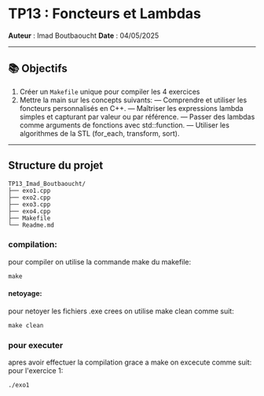 # TP13 : Foncteurs et Lambdas

**Auteur** : Imad Boutbaoucht
**Date** : 04/05/2025

---

## 📚 Objectifs

1. Créer un `Makefile` unique pour compiler les 4 exercices
2. Mettre la main sur les concepts suivants:
   — Comprendre et utiliser les foncteurs personnalisés en C++.
   — Maîtriser les expressions lambda simples et capturant par valeur ou par référence.
   — Passer des lambdas comme arguments de fonctions avec std::function.
   — Utiliser les algorithmes de la STL (for_each, transform, sort).

---

## Structure du projet

```
TP13_Imad_Boutbaoucht/
├── exo1.cpp
├── exo2.cpp
├── exo3.cpp
├── exo4.cpp
├── Makefile
└── Readme.md
```

### compilation:

pour compiler on utilise la commande make du makefile:

```
make
```

#### netoyage:

pour netoyer les fichiers .exe crees on utilise make clean comme suit:

```
make clean
```

### pour executer

apres avoir effectuer la compilation grace a make on excecute comme suit:
pour l'exercice 1:

```
./exo1
```
